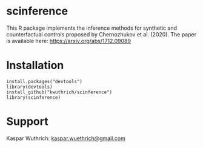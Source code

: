 # scinference
This R package implements the inference methods for synthetic and counterfactual controls proposed by Chernozhukov et al. (2020). The paper is available here: https://arxiv.org/abs/1712.09089
# Installation
```
install.packages("devtools")
library(devtools) 
install_github("kwuthrich/scinference")
library(scinference)
```
# Support
Kaspar Wuthrich: kaspar.wuethrich@gmail.com
